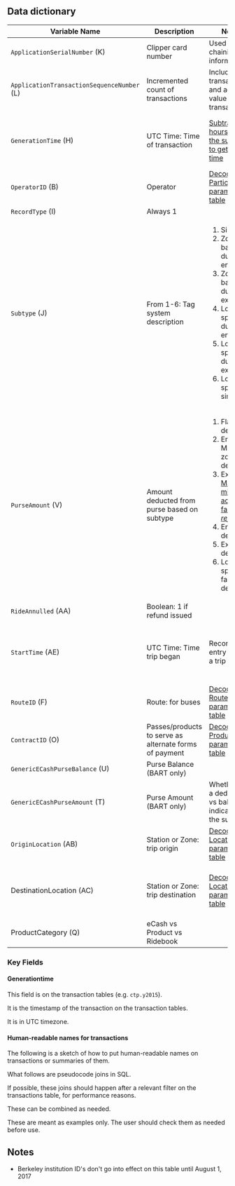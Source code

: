 
## Data dictionary

| Variable Name                                                                                                                                                                                          | Description                                                                                                       | Notes                                                                                                                                                                |                                                                                                                                                                                                                                       |                                                                                                                             |
|---|---|---|---|---|
| `ApplicationSerialNumber` (K)                                                                                                                                                                        | Clipper card number                                                                                          | Used for chaining information                                                                                                                                         |                                                                                                                                                                                                                                             |                                                                                                                                   |
| `ApplicationTransactionSequenceNumber` (L)                                                                                                                                                           | Incremented count of transactions                                                     | Includes fare transactions and add value transactions                                        | Initialized at 1                                                                                                                                                                                                                         |                                                                                                                                   |
| `GenerationTime` (H)                                                                                                                                                                                 | UTC Time: Time of transaction                                                                                                                                                                                                                     | [Subtract 8 hours (or 7 in the summer) to get local time](https://github.com/BayAreaMetro/clpr/blob/master/inst/sql/day_fares.sql#L4)                                                                                                                                                                                     | [Subtract 11 hours (or 10 in the summer) to get the date of service](https://github.com/BayAreaMetro/clpr/blob/master/R/extract.R#L67-L70)    | [Subtract generation times to get trip time for dual tag transactions](https://github.com/BayAreaMetro/clpr/blob/master/R/complete_trip.R#L10)
| `OperatorID` (B)                                                                                                                                                                                     | Operator                                                   | [Decoded in Participant parameter table](https://github.com/BayAreaMetro/clpr/blob/master/R/extract.R#L53-L54)                                                                                                                                                                      |                                                                                                                                                                                                                                             |                                                                                                                                   |
| `RecordType` (I)                                                                                                                                                                                     | Always 1                                                      |                                                                                                                                                                       |                                                                                                                                                                                                                                             |                                                                                                                                   |
| `Subtype` (J)                                                                                                                                                                                        | From 1-6: Tag system description | <ol><li>Single tag</li><li>Zone-based dual tag entry</li><li>Zone-based dual tag exit</li><li>Location-specific dual tag entry</li><li>Location-specific dual tag exit</li><li>Location-specific single tag</li></ol>                                                                                                                                                       |                                                                                                                                                                                                                                             |                                                                                                                                   |
| `PurseAmount` (V)                                                                                                                                                                                    | Amount deducted from purse based on subtype                                                    | <ol><li>Flat fare deducted</li><li>Entry: Maximum zone fare deducted</li><li>Exit: [Maximum minus actual fare *refunded*](https://github.com/BayAreaMetro/clpr/blob/master/R/complete_trip.R#L22)</li><li>Entry: No deduction</li><li>Exit: Fare deducted</li><li>Location-specific fare deducted</li></ol> |  |                                                                                                                                   |
| `RideAnnulled` (AA)                                                                                                                                                                                  | Boolean: 1 if refund issued                                                                                      |                                                                                                                                       |                                                                                                                                                                                                                                             |                                                                                                                                   |                                                                                                                                                                                                                                             |                                                                                                                                   |
| `StartTime` (AE)                                                                                                                                                                                     | UTC Time: Time trip began                                                                                              | Records entry time for a trip | Same as `GenerationTime` except for transactions with exit subtypes (3 and 5) to                                                                                                                                                          |                                                                                                                                   |
| `RouteID` (F)	| Route: for buses                                                                                                             |  [Decoded in Route parameter table](https://github.com/BayAreaMetro/clpr/blob/master/R/extract.R#L55-L56)			                                                                                                                                                                        |                                                                                                                                                                                                                                             |                                                                                                                                   |
| `ContractID` (O)	| Passes/products to serve as alternate forms of payment| [Decoded in Product map parameter table](https://github.com/BayAreaMetro/clpr/blob/master/R/products.R#L13-L25)                                                                                                                                          |                                                                                                                                                                       |                                                                                                                                                                                                                                             |                                                                                                                                   |
| `GenericECashPurseBalance` (U)                                                                                                                                                                       | Purse Balance (BART only)                                                                                                    |                                                                                                                                                                       |                                                                                                                                                                                                                                             |                                                                                                                                   |
| `GenericECashPurseAmount` (T)                                                                                                                                                                        | Purse Amount (BART only)                                                                                                     | Whether it is a deduction vs balance is indicated by the subtype                                                                                                                                              |                                                                                                                                                                              |                                                                                                                                   |
| `OriginLocation` (AB)                                                                                                                                                                                | Station or Zone: trip origin                                                                                                                                                     | [Decoded in Location parameter table](https://github.com/BayAreaMetro/clpr/blob/master/R/extract.R#L57-L58)                                                                                                                                                                                                                                            |                                                                                                                                   |
| DestinationLocation (AC)                                                                                                                                                                           | Station or Zone: trip destination                                   | [Decoded in Location parameter table](https://github.com/BayAreaMetro/clpr/blob/master/R/extract.R#L57-L58)                                                                            | Defaults to 65535 for transactions with entry subtypes (2 & 4)                                                                                                                                                                                                                                             |                                                                                                                                   |
| ProductCategory (Q)                                                                                                                                                                                | eCash vs Product vs Ridebook                                                                                 |                                                                                                                                                                       |                                                                                                                                                                                                                                             |                                                                                                                                   |

### Key Fields

#### Generationtime

This field is on the transaction tables (e.g. `ctp.y2015`).

It is the timestamp of the transaction on the transaction tables.

It is in UTC timezone.

#### Human-readable names for transactions

The following is a sketch of how to put human-readable names on transactions or summaries of them.

What follows are pseudocode joins in SQL.

If possible, these joins should happen after a relevant filter on the transactions table, for performance reasons.

These can be combined as needed.

These are meant as examples only. The user should check them as needed before use.


## Notes



* Berkeley institution ID's don't go into effect on this table until August 1, 2017
